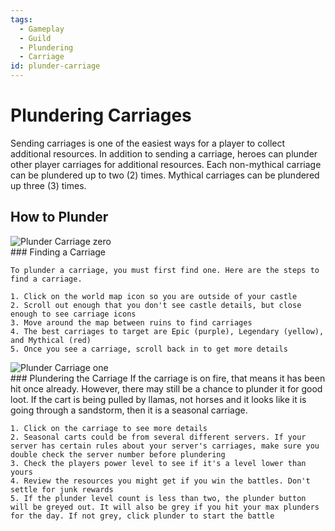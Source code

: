 ```yaml
---
tags:
  - Gameplay
  - Guild
  - Plundering
  - Carriage
id: plunder-carriage
---
```


# Plundering Carriages

Sending carriages is one of the easiest ways for a player to collect additional resources. In addition to sending a carriage, heroes can plunder other player carriages for additional resources. Each non-mythical carriage can be plundered up to two (2) times. Mythical carriages can be plundered up three (3) times. 

## How to Plunder

<div class="th_container">
  <div class="th_image">
    <img src={require('/static/img/plunder-carriage-0.jpg').default} alt="Plunder Carriage zero" />
  </div>
  <div class="th_text">
    ### Finding a Carriage

    To plunder a carriage, you must first find one. Here are the steps to find a carriage. 
    
    1. Click on the world map icon so you are outside of your castle
    2. Scroll out enough that you don't see castle details, but close enough to see carriage icons
    3. Move around the map between ruins to find carriages
    4. The best carriages to target are Epic (purple), Legendary (yellow), and Mythical (red)
    5. Once you see a carriage, scroll back in to get more details
    
  </div>
</div>

<div class="th_container">
  <div class="th_image">
    <img src={require('/static/img/plunder-carriage-1.jpg').default} alt="Plunder Carriage one" />
  </div>
  <div class="th_text">
    ### Plundering the Carriage
    If the carriage is on fire, that means it has been hit once already. 
    However, there may still be a chance to plunder it for good loot. 
    If the cart is being pulled by llamas, not horses and it looks like it is going through a sandstorm, then it is a seasonal carriage. 

    1. Click on the carriage to see more details
    2. Seasonal carts could be from several different servers. If your server has certain rules about your server's carriages, make sure you double check the server number before plundering
    3. Check the players power level to see if it's a level lower than yours
    4. Review the resources you might get if you win the battles. Don't settle for junk rewards
    5. If the plunder level count is less than two, the plunder button will be greyed out. It will also be grey if you hit your max plunders for the day. If not grey, click plunder to start the battle
    
  </div>
</div>


<div class="popup-image">
  <img src={require('/static/img/plunder-carriage-0.jpg').default} alt="" />
</div>

